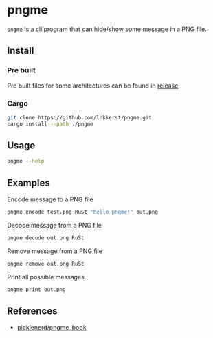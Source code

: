 # pngme

`pngme` is a cli program that can hide/show some message in a PNG file.

## Install

### Pre built

Pre built files for some architectures can be found in [release](https://github.com/lnkkerst/pngme/releases)

### Cargo

```bash
git clone https://github.com/lnkkerst/pngme.git
cargo install --path ./pngme
```

## Usage

```bash
pngme --help
```

## Examples

Encode message to a PNG file

```bash
pngme encode test.png RuSt "hello pngme!" out.png
```

Decode message from a PNG file

```bash
pngme decode out.png RuSt
```

Remove message from a PNG file

```bash
pngme remove out.png RuSt
```

Print all possible messages.

```bash
pngme print out.png
```

## References

- [picklenerd/pngme_book](https://github.com/picklenerd/pngme_book)
